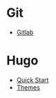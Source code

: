 # Git
* [Gitlab](https://about.gitlab.com/)

# Hugo

* [Quick Start](https://gohugo.io/getting-started/quick-start/)
* [Themes](https://themes.gohugo.io/)

